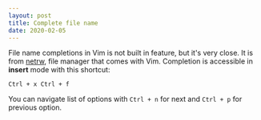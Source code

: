 ```yaml
---
layout: post
title: Complete file name
date: 2020-02-05
---
```


File name completions in Vim is not built in feature, but it's very close.
It is from [netrw](/vim/netrw), file manager that comes with Vim. Completion
is accessible in **insert** mode with this shortcut:

```
Ctrl + x Ctrl + f
```

You can navigate list of options  with `Ctrl + n` for next and `Ctrl + p` for
previous option.
